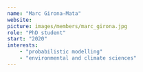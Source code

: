 ```yaml
---
name: "Marc Girona-Mata"
website:
picture: images/members/marc_girona.jpg
role: "PhD student"
start: "2020"
interests:
    - "probabilistic modelling"
    - "environmental and climate sciences"
---
```

